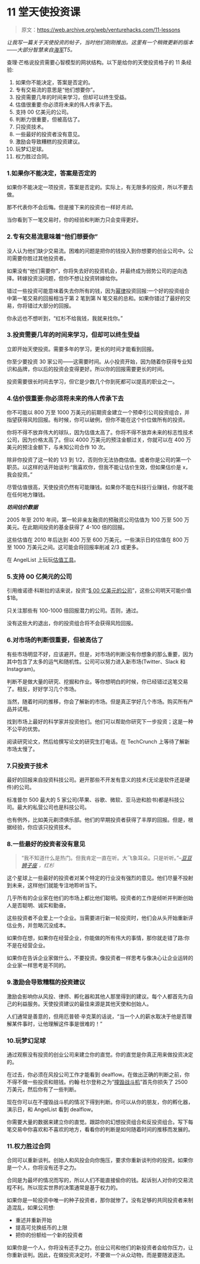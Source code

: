 # 11 堂天使投资课

> 原文：<https://web.archive.org/web/venturehacks.com/11-lessons>

*让我写一篇关于天使投资的帖子，当时他们刚刚推出。这里有一个稍微更新的版本——大部分智慧来自[海军](https://web.archive.org/web/20221128050848/http://twitter.com/naval)T5。*

查理·芒格说投资需要心智模型的网状结构。以下是给你的天使投资格子的 11 条经验:

1.  如果你不能决定，答案是否定的。
2.  专有交易流的意思是“他们想要你”。
3.  投资需要几年的时间来学习，但却可以终生受益。
4.  估值很重要:你必须将未来的伟人传承下去。
5.  支持 00 亿美元的公司。
6.  判断力很重要，但被高估了。
7.  只投资技术。
8.  一些最好的投资者没有意见。
9.  激励会导致糟糕的投资建议。
10.  玩梦幻足球。
11.  权力胜过合同。

### 1.如果你不能决定，答案是否定的

如果你不能决定一项投资，答案是否定的。实际上，有无限多的投资，所以不要去做。

那不代表你不会后悔。但是接下来的投资也一样好*先验*。

当你看到下一笔交易时，你的经验和判断力只会变得更好。

### 2.专有交易流意味着“他们想要你”

没人认为他们缺少交易流。困难的问题是把你的钱投入到你想要的创业公司中。公司需要你胜过其他投资者。

如果没有“他们需要你”，你将失去好的投资机会，并最终成为弱势公司的逆向选择。转嫁投资没问题，但你不想让投资转嫁给你。

错过一些投资可能意味着失去你所有的钱，因为[幂律](https://web.archive.org/web/20221128050848/http://blakemasters.com/post/21869934240/peter-thiels-cs183-startup-class-7-notes-essay)投资回报:一个好的投资组合中第一笔交易的回报相当于第 2 笔到第 N 笔交易的总和。如果你错过了最好的交易，你将错过大部分的回报。

你永远也不想听到，“红杉不给我钱，我就来找你。”

### 3.投资需要几年的时间来学习，但却可以终生受益

立即开始天使投资。需要多年的学习，更长的时间才能看到回报。

你至少要投资 30 家公司——这需要时间。从小投资开始，因为随着你获得专业知识和品牌，你以后的投资会变得更好。所以你的回报需要更长的时间。

投资需要很长时间去学习，但它是少数几个你到死都可以提高的职业之一。

### 4.估价很重要:你必须将未来的伟人传承下去

你不可能以 800 万至 1000 万美元的前期资金建立一个预牵引公司投资组合，并指望获得风险回报。有时候，你可以破例，但你不能在这个价位做所有的投资。

你将不得不放弃伟大的球队，因为估值太高了。你将不得不放弃未来的标志性技术公司，因为价格太高了。但以 4000 万美元的预注金额过关，你就可以在 400 万美元的预注金额下，与未知公司合作 10 次。

除非你投资了这一轮的 1/3 到 1/2，否则你无法协商估值。或者你是公司的第一个职员。以这样的话开始谈判:“我喜欢你，但我不能让估价生效，但如果估价是 x，我会投资。”

尽管估值很高，天使投资仍然有可能赚钱。如果你不能在科技行业赚钱，你就不能在任何地方赚钱。

***坊间估价数据***

2005 年至 2010 年间，第一轮非亲友融资的预融资公司估值为 100 万至 500 万美元。在此期间投资的基金获得了 4-100 倍的回报。

这些估值在 2010 年后达到 400 万至 600 万美元，一些演示日的估值在 800 万至 1000 万美元之间。这可能会将回报率削减 2/3 或更多。

在 AngelList 上玩玩[估值工具](https://web.archive.org/web/20221128050848/https://angel.co/valuations)。

### 5.支持 00 亿美元的公司

引用维诺德·科斯拉的话来说，投资“[$ 00 亿美元的公司](https://web.archive.org/web/20221128050848/https://www.google.com/search?client=safari&rls=en&q=vinod+khosla+%240B&ie=UTF-8&oe=UTF-8)”，这些公司明天可能价值$1B。

只关注那些有 100-1000 倍回报潜力的公司。否则，通过。

没有这些大的退出，你的投资组合将不会获得风险回报。

### 6.对市场的判断很重要，但被高估了

有些市场明显不好，应该避开。但是，对市场的判断没有你想象的那么重要，因为其中包含了太多的运气和随机性。公司可以努力进入新市场(Twitter、Slack 和 Instagram)。

判断不是做大量的研究、挖掘和作业。等你想明白的时候，你已经错过这笔交易了。相反，好好学习几个市场。

当然，随着时间的推移，你会了解新的市场。但是真正学好几个市场。购买所有产品并试用。

找到市场上最好的科学家并投资他们。他们可以帮助你研究下一步投资；这是一种不公平的优势。

阅读研究论文，然后给撰写论文的研究生打电话。在 TechCrunch 上等待了解新市场太慢了。

### 7.只投资于技术

最好的回报来自投资科技公司。避开那些不开发有意义的技术(无论是软件还是硬件)的公司。

标准普尔 500 最大的 5 家公司(苹果、谷歌、微软、亚马逊和脸书)都是科技公司。最大的私营公司也是科技公司。

也有例外，比如美元剃须俱乐部。他们的早期投资者获得了丰厚的回报。但是，根据经验，你应该只投资技术。

### 8.一些最好的投资者没有意见

> “我不知道什么是热门。但我肯定一直在听。大飞象耳朵。只是听听。”–[*豆豆狮子座*](https://web.archive.org/web/20221128050848/https://www.sequoiacap.com/people/doug-leone/) *，红杉*

这个星球上一些最好的投资者对某个特定的行业没有强烈的意见。他们尽量不投射到未来，这样他们就能专注地聆听当下。

几乎所有的企业家在他们的市场上都比他们聪明。投资者的工作是倾听并判断创始人是否聪明、诚实和勤奋。

这些投资者不会爱上一个企业。当需要进行新一轮投资时，他们会从头开始重新评估业务，并忽略沉没成本。

如果你在想，如果你在经营企业，你能做的所有伟大的事情，那你就走错了路:你不是在经营企业。

如果你在告诉企业家做什么，不要投资。像投资者一样思考与像决心让企业运转的企业家一样思考是不同的。

### 9.激励会导致糟糕的投资建议

激励会影响你从风投、律师、孵化器和其他人那里得到的建议。每个人都首先为自己的利益服务。天使投资建议的最佳来源是其他天使和创始人。

人们通常是善意的，但用厄普顿·辛克莱的话说，“当一个人的薪水取决于他是否理解某件事时，让他理解这件事是很难的！”

### 10.玩梦幻足球

通过观察没有投资的创业公司来建立你的直觉。你的直觉是你真正用来做投资决定的。

在过去，你必须在风投公司工作才能看到 dealflow。在做出正确的判断之前，你不得不做一些投资和赔钱。约翰·杜尔登称之为“[撞毁战斗机](https://web.archive.org/web/20221128050848/https://www.forbes.com/forbes/2005/0704/039.html#14bd69604fe0)”首先你损失了 2500 万美元，然后你有了一些判断。

现在你可以在不撞毁战斗机的情况下得到判断。你可以从你的朋友，你的孵化器，演示日，和 AngelList 看到 dealflow。

你需要大量的数据来建立你的直觉。跟踪你的幻想投资组合和反投资组合。写下每笔交易中你喜欢和不喜欢的地方，看看你的判断是如何随着时间的推移而发展的。

### 11.权力胜过合同

合同可以重新谈判。创始人和风投会向你施压，要求你重新谈判你的投资。如果你是一个人，你将没有还手之力。

合同是为最坏的情况而写的，所以人们不能直接偷你的钱。起诉别人对你的交易流程不利。所以现实世界的决策通常是基于权力的。

如果你是一轮投资中唯一的种子投资者，那你就惨了。没有足够的共同投资者来制造混乱，如果公司想:

*   重述并重新开始
*   提高可兑换纸币的上限
*   把你的份额给一个新的投资者

如果你是一个人，你将没有还手之力。创业公司和他们的新投资者会给你压力，让你重新谈判。因此，在做投资决定时，不要做一个从众动物，而是要随波逐流。